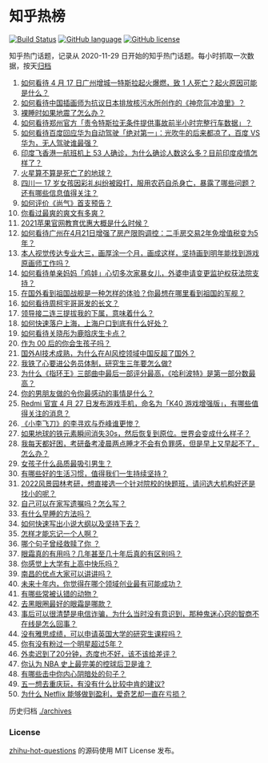 # 知乎热榜
[![Build Status](https://github.com/ToWeLong/zhihu-hot-questions/workflows/CI/badge.svg)](https://github.com/ToWeLong/zhihu-hot-questions/actions)
[![GitHub language](https://img.shields.io/badge/language-golang-orange.svg)](https://golang.org/)
[![GitHub license](https://img.shields.io/github/license/ToWeLong/zhihu-hot-questions)](https://github.com/ToWeLong/zhihu-hot-questions/blob/main/LICENSE)

知乎热门话题，记录从 2020-11-29 日开始的知乎热门话题。每小时抓取一次数据，按天[归档](./archives)

<!-- BEGIN -->

1. [如何看待 4 月 17 日广州增城一特斯拉起火爆燃，致 1 人死亡？起火原因可能是什么？](https://www.zhihu.com/question/455724748)
1. [如何看待中国插画师为抗议日本排放核污水所创作的《神奈氚冲浪里》？](https://www.zhihu.com/question/455738919)
1. [裸睡时如果地震了怎么办？](https://www.zhihu.com/question/23204731)
1. [如何看待郑州官方「责令特斯拉无条件提供事故前半小时完整行车数据」？](https://www.zhihu.com/question/455826596)
1. [如何看待百度回应华为自动驾驶「绝对第一」：光吹牛的后来都凉了，百度 VS 华为，无人驾驶谁最强？](https://www.zhihu.com/question/455458502)
1. [印度飞香港一航班机上 53 人确诊，为什么确诊人数这么多？目前印度疫情怎样了？](https://www.zhihu.com/question/455742587)
1. [火星算不算是死亡了的地球？](https://www.zhihu.com/question/414845164)
1. [四川一 17 岁女孩因彩礼纠纷被殴打，服用农药自杀身亡，暴露了哪些问题？还有哪些信息值得关注？](https://www.zhihu.com/question/455739525)
1. [如何评价《尚气》首支预告？](https://www.zhihu.com/question/455512619)
1. [你看过最爽的爽文有多爽？](https://www.zhihu.com/question/332411777)
1. [2021苹果官网教育优惠大概是什么时候？](https://www.zhihu.com/question/439446737)
1. [如何看待广州在4月21日增强了房产限购调控：二手房交易2年免增值税变为5年？](https://www.zhihu.com/question/455823340)
1. [本人视觉传达专业大三，画厚涂一个月，画成这样，坚持画到明年能找到游戏原画师工作吗？](https://www.zhihu.com/question/455195801)
1. [如何看待单亲妈妈「鸡娃」心切多次家暴女儿，外婆申请变更监护权获法院支持？](https://www.zhihu.com/question/455759121)
1. [在国外看到祖国战舰是一种怎样的体验？你最想在哪里看到祖国的军舰？](https://www.zhihu.com/question/455498840)
1. [如何看待周柯宇哥哥发的长文？](https://www.zhihu.com/question/455753708)
1. [领导接二连三提拔我的下属，意味着什么？](https://www.zhihu.com/question/455066294)
1. [如何快速落户上海，上海户口到底有什么好处？](https://www.zhihu.com/question/455579654)
1. [如何看待关晓彤为鹿晗庆生卡点？](https://www.zhihu.com/question/455703521)
1. [作为 00 后的你会生孩子吗？](https://www.zhihu.com/question/449864346)
1. [国外AI技术成熟，为什么在AI风控领域中国反超了国外？](https://www.zhihu.com/question/455440996)
1. [我铁了心要进公务员体制，研究生三年要怎么做?](https://www.zhihu.com/question/454197230)
1. [为什么《指环王》三部曲中最后一部评分最高，《哈利波特》是第一部分数最高？](https://www.zhihu.com/question/454627125)
1. [你的男朋友做的令你最感动的事情是什么？](https://www.zhihu.com/question/22586649)
1. [Redmi 官宣 4 月 27 日发布游戏手机，命名为「K40 游戏增强版」，有哪些值得关注的消息？](https://www.zhihu.com/question/455568478)
1. [《小李飞刀》的李寻欢与乔峰谁更惨？](https://www.zhihu.com/question/454456595)
1. [如果地球的铁元素瞬间消失30s，然后恢复到原位。世界会变成什么样子？](https://www.zhihu.com/question/454401121)
1. [我每天都好困，考研备考凌晨两点睡才不会有负罪感，但是早上又早起不了，怎么办？](https://www.zhihu.com/question/455147894)
1. [女孩子什么品质最吸引男生？](https://www.zhihu.com/question/313462176)
1. [有哪些好的生活习惯，值得我们一生持续坚持？](https://www.zhihu.com/question/453659373)
1. [2022风景园林考研，想直接选一个针对院校的快题班，请问选大机构好还是找小的呢？](https://www.zhihu.com/question/453265762)
1. [自己可以在家写遗嘱吗？怎么写？](https://www.zhihu.com/question/445464112)
1. [有什么早睡的方法吗？](https://www.zhihu.com/question/454526393)
1. [如何快速写出小说大纲以及坚持下去？](https://www.zhihu.com/question/449775669)
1. [怎样才能忘记一个人啊？](https://www.zhihu.com/question/455013314)
1. [哪个句子曾经救赎了你 ？](https://www.zhihu.com/question/453706577)
1. [眼霜真的有用吗？几年甚至几十年后真的有区别吗？](https://www.zhihu.com/question/272115097)
1. [你感觉上大学有上高中快乐吗？](https://www.zhihu.com/question/454455954)
1. [南昌的优点大家可以讲讲吗？](https://www.zhihu.com/question/451021507)
1. [未来十年内，你觉得在哪个领域创业最有可能成功？](https://www.zhihu.com/question/441174586)
1. [有哪些常被认错的动物？](https://www.zhihu.com/question/366416428)
1. [去黑眼圈最好的眼霜是哪款？](https://www.zhihu.com/question/290052368)
1. [事后可以很清楚是电信诈骗，为什么当时没有意识到，那种鬼迷心窍的智商不在线是怎么回事？](https://www.zhihu.com/question/452653736)
1. [没有雅思成绩，可以申请英国大学的研究生课程吗？](https://www.zhihu.com/question/451241891)
1. [你有没有粉过一个明星超过5年？](https://www.zhihu.com/question/445728082)
1. [外卖迟到了20分钟，态度也不好，该不该给差评？](https://www.zhihu.com/question/269145266)
1. [你认为 NBA 史上最完美的控球后卫是谁？](https://www.zhihu.com/question/452678637)
1. [有哪些击中你内心阴暗处的句子？](https://www.zhihu.com/question/318573253)
1. [五一想去重庆玩，有没有什么比较中肯的建议?](https://www.zhihu.com/question/454234250)
1. [为什么 Netflix 能够做到盈利，爱奇艺却一直在亏损？](https://www.zhihu.com/question/366022632)

<!-- END -->

历史归档 [./archives](./archives)


### License
[zhihu-hot-questions](https://github.com/towelong/zhihu-hot-questions) 的源码使用 MIT License 发布。